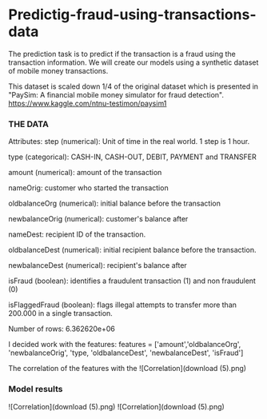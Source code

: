 # Predictig-fraud-using-transactions-data

The prediction task is to predict if the transaction is a fraud using the transaction information.
We will create our models using a synthetic dataset of mobile money transactions. 

This dataset is scaled down 1/4 of the original dataset which is presented in "PaySim: A financial mobile money simulator for fraud detection".  https://www.kaggle.com/ntnu-testimon/paysim1

### THE DATA 

Attributes:
step (numerical): Unit of time in the real world. 1 step is 1 hour.

type (categorical): CASH-IN, CASH-OUT, DEBIT, PAYMENT and TRANSFER

amount (numerical): amount of the transaction

nameOrig: customer who started the transaction

oldbalanceOrg (numerical): initial balance before the transaction

newbalanceOrig (numerical): customer's balance after

nameDest: recipient ID of the transaction.

oldbalanceDest (numerical): initial recipient balance before the transaction.

newbalanceDest (numerical): recipient's balance after

isFraud (boolean): identifies a fraudulent transaction (1) and non fraudulent (0)

isFlaggedFraud (boolean): flags illegal attempts to transfer more than 200.000 in a single transaction.

Number of rows: 6.362620e+06

I decided work with the features:
features = ['amount','oldbalanceOrg', 'newbalanceOrig', 'type, 'oldbalanceDest', 'newbalanceDest', 'isFraud']

The correlation of the features with the 
![Correlation](download (5).png)

### Model results

![Correlation](download (5).png)
![Correlation](download (5).png)

